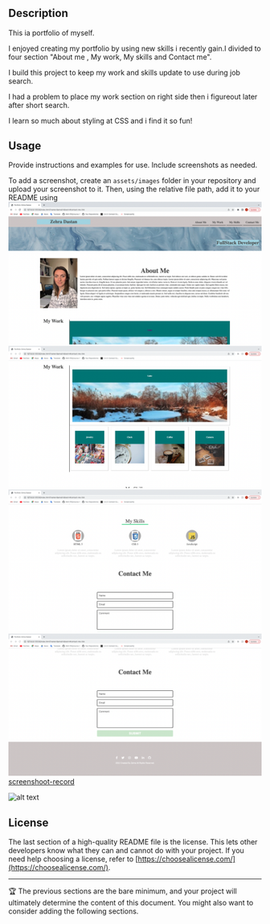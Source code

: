 # <Zehra-Dastan-Portfolio>

## Description
  
  This ia portfolio of myself.

  I enjoyed creating my portfolio by using new skills i recently gain.I divided to four section "About me , My work, My skills and Contact me".

  I build this project to keep my work and skills update to use during job search.

  I had a problem to place my work section on right side then i figureout later after short search.

  I learn so much about styling at CSS and i find it so fun!


## Usage

Provide instructions and examples for use. Include screenshots as needed.

To add a screenshot, create an `assets/images` folder in your repository and upload your screenshot to it. Then, using the relative file path, add it to your README using 
![screenshoot-page1](Assets/image/Screenshot%20page-1.png)
![screenshoot-page2](Assets/image/Screenshot%20page-2.png)
![screenshoot-page3](Assets/image/Screenshot%20page-3.png)
![screenshoot-page4](Assets/image/Screenshot%20page-4.png)
[screenshoot-record](Assets/image/REC-portfolio.mp4)



![alt text](assets/images/screenshot.png)
## License

The last section of a high-quality README file is the license. This lets other developers know what they can and cannot do with your project. If you need help choosing a license, refer to [https://choosealicense.com/](https://choosealicense.com/).

---

🏆 The previous sections are the bare minimum, and your project will ultimately determine the content of this document. You might also want to consider adding the following sections.


